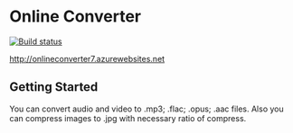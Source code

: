 # Online Converter

[![Build status](https://ci.appveyor.com/api/projects/status/7h2mk3kbgfqa0758?svg=true)](https://ci.appveyor.com/project/Alessandro-7/onlineconverter)

http://onlineconverter7.azurewebsites.net

## Getting Started

You can convert audio and video to .mp3; .flac; .opus; .aac files. Also you can compress images to .jpg with necessary ratio of compress.

